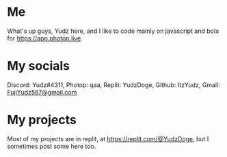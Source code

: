 # Me
What's up guys, Yudz here, and I like to code mainly on javascript and bots for https://app.photop.live.
# My socials
Discord: Yudz#4311, Photop: qaa, Replit: YudzDoge, Github: ItzYudz, Gmail: FujiYudz567@gmail.com
# My projects
Most of my projects are in replit, at https://replit.com/@YudzDoge, but I sometimes post some here too.
<!--
so
i think nothing
e
-->
